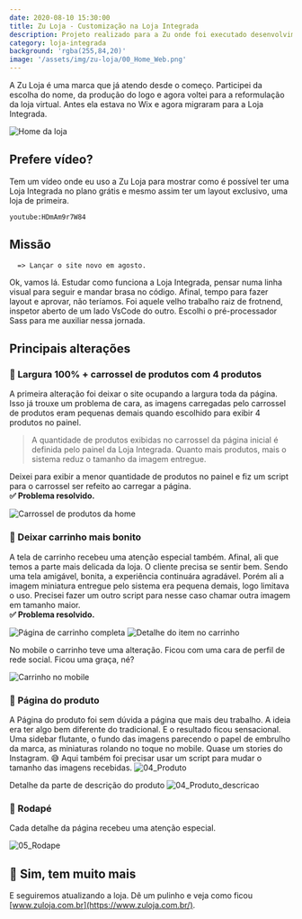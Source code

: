 ```yaml
---
date: 2020-08-10 15:30:00
title: Zu Loja - Customização na Loja Integrada
description: Projeto realizado para a Zu onde foi executado desenvolvimento de layout e tema para uma e-commerce na Loja Integrada
category: loja-integrada
background: 'rgba(255,84,20)'
image: '/assets/img/zu-loja/00_Home_Web.png'
---
```


A Zu Loja é uma marca que já atendo desde o começo. Participei da escolha do nome, da produção do logo e agora voltei para a reformulação da loja virtual. Antes ela estava no Wix e agora migraram para a Loja Integrada.

![Home da loja](/assets/img/zu-loja/00_Home_Web.png)

## Prefere vídeo?

Tem um vídeo onde eu uso a Zu Loja para mostrar como é possível ter uma Loja Integrada no plano grátis e mesmo assim ter um layout exclusivo, uma loja de primeira.

`youtube:HDmAm9r7W84`

## Missão

      => Lançar o site novo em agosto.

Ok, vamos lá. Estudar como funciona a Loja Integrada, pensar numa linha visual para seguir e mandar brasa no código. Afinal, tempo para fazer layout e aprovar, não teríamos. Foi aquele velho trabalho raiz de frotnend, inspetor aberto de um lado VsCode do outro. Escolhi o pré-processador Sass para me auxiliar nessa jornada.

## Principais alterações

### 🧩 Largura 100% + carrossel de produtos com 4 produtos

A primeira alteração foi deixar o site ocupando a largura toda da página. Isso já trouxe um problema de cara, as imagens carregadas pelo carrossel de produtos eram pequenas demais quando escolhido para exibir 4 produtos no painel.

> A quantidade de produtos exibidas no carrossel da página inicial é definida pelo painel da Loja Integrada. Quanto mais produtos, mais o sistema reduz o tamanho da imagem entregue.

Deixei para exibir a menor quantidade de produtos no painel e fiz um script para o carrossel ser refeito ao carregar a página.  
**✅ Problema resolvido.**

![Carrossel de produtos da home](/assets/img/zu-loja/01_Carrossel_Produtos_Home.png)

### 🧩 Deixar carrinho mais bonito

A tela de carrinho recebeu uma atenção especial também. Afinal, ali que temos a parte mais delicada da loja. O cliente precisa se sentir bem. Sendo uma tela amigável, bonita, a experiência continuára agradável. Porém ali a imagem miniatura entregue pelo sistema era pequena demais, logo limitava o uso. Precisei fazer um outro script para nesse caso chamar outra imagem em tamanho maior.  
**✅ Problema resolvido.**

![Página de carrinho completa](/assets/img/zu-loja/03_Carrinho.png)
![Detalhe do item no carrinho](/assets/img/zu-loja/03_Carrinho_item_web.png)

No mobile o carrinho teve uma alteração. Ficou com uma cara de perfil de rede social. Ficou uma graça, né?

![Carrinho no mobile](/assets/img/zu-loja/03_Carrinho_mobile.png)

### 🧩 Página do produto

A Página do produto foi sem dúvida a página que mais deu trabalho. A ideia era ter algo bem diferente do tradicional. E o resultado ficou sensacional. Uma sidebar flutante, o fundo das imagens parecendo o papel de embrulho da marca, as miniaturas rolando no toque no mobile. Quase um stories do Instagram. 😅
Aqui também foi precisar usar um script para mudar o tamanho das imagens recebidas.
![04_Produto](/assets/img/zu-loja/04_Produto.png)

Detalhe da parte de descrição do produto
![04_Produto_descricao](/assets/img/zu-loja/04_Produto_descricao.png)

### 🧩 Rodapé

Cada detalhe da página recebeu uma atenção especial.

![05_Rodape](/assets/img/zu-loja/05_Rodape_web.png)

## 🤟 Sim, tem muito mais

E seguiremos atualizando a loja. Dê um pulinho e veja como ficou [www.zuloja.com.br](https://www.zuloja.com.br/).
